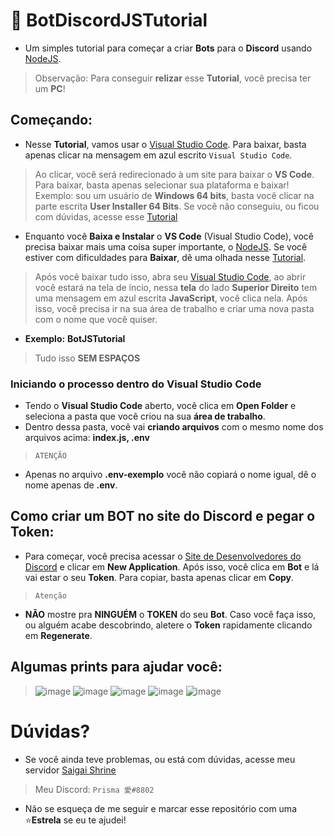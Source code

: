 # 🤖 BotDiscordJSTutorial

- Um simples tutorial para começar a criar **Bots** para o **Discord** usando [NodeJS](https://nodejs.org/en/).
> Observação: Para conseguir **relizar** esse **Tutorial**, você precisa ter um **PC**!

## Começando:

- Nesse **Tutorial**, vamos usar o [Visual Studio Code](https://code.visualstudio.com/download). Para baixar, basta apenas clicar na mensagem em azul escrito `Visual Studio Code`. 
> Ao clicar, você será redirecionado à um site para baixar o **VS Code**. Para baixar, basta apenas selecionar sua plataforma e baixar! Exemplo: sou um usuário de **Windows 64 bits**, basta você clicar na parte escrita **User Installer 64 Bits**.
> Se você não conseguiu, ou ficou com dúvidas, acesse esse [Tutorial](https://www.youtube.com/watch?v=_R6YslWRUFk)


- Enquanto você **Baixa e Instalar** o **VS Code** (Visual Studio Code), você precisa baixar mais uma coisa super importante, o [NodeJS](https://nodejs.org/en/). Se você estiver com dificuldades para **Baixar**, dê uma olhada nesse [Tutorial](https://www.youtube.com/watch?v=-cLzUD0TQY0).

> Após você baixar tudo isso, abra seu [Visual Studio Code](https://code.visualstudio.com/download), ao abrir você estará na tela de íncio, nessa **tela** do lado **Superior Direito** tem uma mensagem em azul escrita **JavaScript**, você clica nela.
> Após isso, você precisa ir na sua área de trabalho e criar uma nova pasta com o nome que você quiser.
- **Exemplo:** **BotJSTutorial**
> Tudo isso **SEM ESPAÇOS**

### Iniciando o processo dentro do **Visual Studio Code**

- Tendo o **Visual Studio Code** aberto, você clica em **Open Folder** e seleciona a pasta que você criou na sua **área de trabalho**.
- Dentro dessa pasta, você vai **criando arquivos** com o mesmo nome dos arquivos acima: **index.js, .env**
> `ATENÇÃO`
- Apenas no arquivo **.env-exemplo** você não copiará o nome igual, dê o nome apenas de **.env**.


## Como criar um BOT no site do Discord e pegar o Token:

- Para começar, você precisa acessar o [Site de Desenvolvedores do Discord](https://discord.com/developers/applications) e clicar em **New Application**. Após isso, você clica em **Bot** e lá vai estar o seu **Token**. Para copiar, basta apenas clicar em **Copy**.
> `Atenção`
- **NÃO** mostre pra **NINGUÉM** o **TOKEN** do seu **Bot**. Caso você faça isso, ou alguém acabe descobrindo, aletere o **Token** rapidamente clicando em **Regenerate**.


## Algumas prints para ajudar você:
> ![image](https://user-images.githubusercontent.com/76274058/115635237-9ec53e00-a2e1-11eb-8f93-22efdec80cb5.png)
> ![image](https://user-images.githubusercontent.com/76274058/115635260-adabf080-a2e1-11eb-9148-63aa3d87928d.png)
> ![image](https://user-images.githubusercontent.com/76274058/115635494-37f45480-a2e2-11eb-9f95-186e7db58abb.png)
> ![image](https://user-images.githubusercontent.com/76274058/115635548-565a5000-a2e2-11eb-97da-860057ab0535.png)
> ![image](https://user-images.githubusercontent.com/76274058/115635678-a1746300-a2e2-11eb-875a-988edf40145c.png)

# Dúvidas?

- Se você ainda teve problemas, ou está com dúvidas, acesse meu servidor [Saigai Shrine](https://discord.gg/pbEUStjduT)
> Meu Discord: `Prisma 愛#8802`

- Não se esqueça de me seguir e marcar esse repositório com uma ⭐**Estrela** se eu te ajudei!
